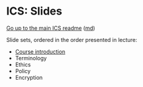 ICS: Slides
===========

[Go up to the main ICS readme](../readme.html) ([md](../readme.md))

Slide sets, ordered in the order presented in lecture:

- [Course introduction](introduction.html#/)
- Terminology
- Ethics
- Policy
- Encryption
